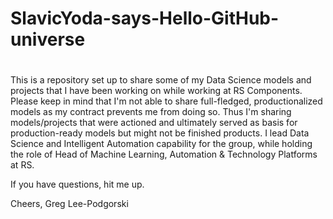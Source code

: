 # SlavicYoda-says-Hello-GitHub-universe
#
This is a repository set up to share some of my Data Science models and projects that I have been working  on while working at RS Components.
Please keep in mind that I'm not able to share full-fledged, productionalized models as my contract prevents me from doing so.
Thus I'm sharing models/projects that were actioned and ultimately served as basis for production-ready models but might not be finished products.
I lead Data Science and Intelligent Automation capability for the group, while holding the role of Head of Machine Learning, Automation & Technology Platforms at RS.

If you have questions, hit me up.

Cheers,
Greg Lee-Podgorski
